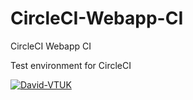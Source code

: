 # CircleCI-Webapp-CI
CircleCI Webapp CI

Test environment for CircleCI

[![David-VTUK](https://circleci.com/gh/David-VTUK/CircleCI-Webapp-CI.svg?style=svg)](https://circleci.com/gh/David-VTUK/CircleCI-Webapp-CI)
